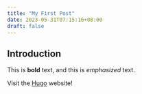 ```yaml
---
title: "My First Post"
date: 2023-05-31T07:15:16+08:00
draft: false
---
```


## Introduction

This is **bold** text, and this is _emphasized_ text.

Visit the [Hugo](https://gohugo.io) website!
